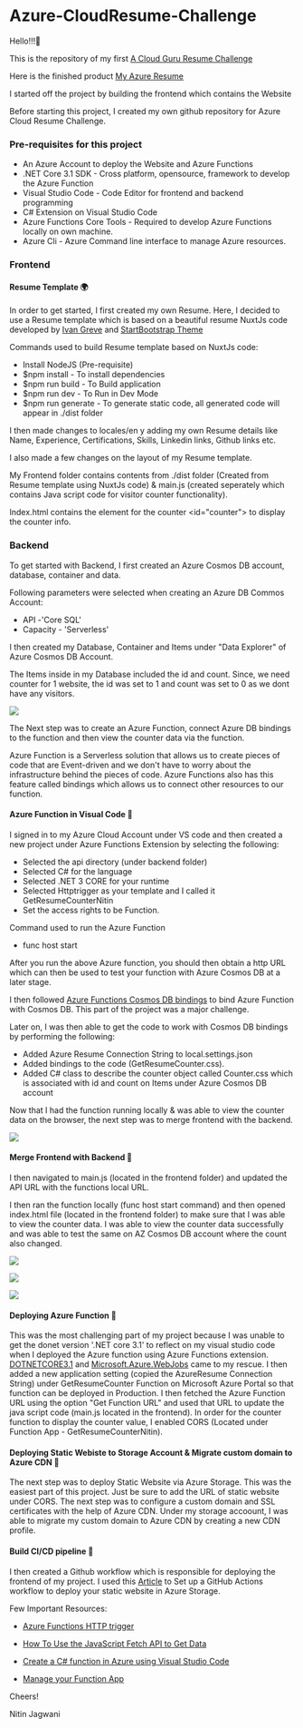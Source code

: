 
# Azure-CloudResume-Challenge

Hello!!!🥳

This is the repository of my first [A Cloud Guru Resume Challenge](https://acloudguru.com/blog/engineering/cloudguruchallenge-your-resume-in-azure) 

Here is the finished product [My Azure Resume](https://www.nitinjagwani.me)

I started off the project by building the frontend which contains the Website 

Before starting this project, I created my own github repository for Azure Cloud Resume Challenge. 
### Pre-requisites for this project
- An Azure Account to deploy the Website and Azure Functions
- .NET Core 3.1 SDK - Cross platform, opensource, framework to develop the Azure Function
- Visual Studio Code - Code Editor for frontend and backend programming
- C# Extension on Visual Studio Code
- Azure Functions Core Tools - Required to develop Azure Functions locally on own machine.
- Azure Cli - Azure Command line interface to manage Azure resources.
### Frontend 
#### Resume Template 🌍
In order to get started, I first created my own Resume. Here, I decided to use a Resume template which is based on a beautiful resume NuxtJs code developed by [Ivan Greve](https://github.com/ivangreve/nuxt-resume) and 
[StartBootstrap Theme](https://github.com/startbootstrap/startbootstrap-resume/)

Commands used to build Resume template based on NuxtJs code:
- Install NodeJS (Pre-requisite)
- $npm install - To install dependencies
- $npm run build - To Build application
- $npm run dev - To Run in Dev Mode
- $npm run generate - To generate static code, all generated code will appear in ./dist folder

I then made changes to locales/en y adding my own Resume details like Name, Experience, Certifications, Skills, Linkedin links, Github links etc.

I also made a few changes on the layout of my Resume template.

My Frontend folder contains contents from ./dist folder (Created from Resume template using NuxtJs code) & main.js (created seperately which contains Java script code for visitor counter functionality).

Index.html contains the element for the counter <id="counter"> to display the counter info.
### Backend 

To get started with Backend, I first created an Azure Cosmos DB account, database, container and data.

Following parameters were selected when creating an Azure DB Commos Account:

- API -'Core SQL'
- Capacity - 'Serverless'

I then created my Database, Container and Items under "Data Explorer" of Azure Cosmos DB Account.

The Items inside in my Database included the id and count. Since, we need counter for 1 website, the id was set to 1 and count was set to 0 as we dont have any visitors. 

![](images/AzureCounterIDCountonCosmosDB.PNG)

The Next step was to create an Azure Function, connect Azure DB bindings to the function and then view the counter data via the function.



Azure Function is a Serverless solution that allows us to create pieces of code that are Event-driven and we don't have to worry about the infrastructure behind the pieces of code. Azure Functions also has this feature called bindings which allows us to connect other resources to our function.

#### Azure Function in Visual Code 🔧

I signed in to my Azure Cloud Account under VS code and then created a new project under Azure Functions Extension by selecting the following:
- Selected the api directory (under backend folder)
- Selected C# for the language
- Selected .NET 3 CORE for your runtime
- Selected Httptrigger as your template and I called it GetResumeCounterNitin 
- Set the access rights to be Function.

Command used to run the Azure Function

- func host start

After you run the above Azure function, you should then obtain a http URL which can then be used to test your function with Azure Cosmos DB at a later stage.

I then followed [Azure Functions Cosmos DB bindings](https://docs.microsoft.com/en-us/azure/azure-functions/functions-bindings-cosmosdb-v2) to bind Azure Function with Cosmos DB. This part of the project was a major challenge. 

Later on, I was then able to get the code to work with Cosmos DB bindings by performing the following:
 - Added Azure Resume Connection String to local.settings.json 
 - Added bindings to the code (GetResumeCounter.css). 
 - Added C# class to describe the counter object called Counter.css which is associated with id and count on Items under Azure Cosmos   DB account 

Now that I had the function running locally & was able to view the counter data on the browser, the next step was to merge frontend with the backend. 

![](images/LocalURLdisplayingthecount.PNG)

#### Merge Frontend with Backend 🚀

I then navigated to main.js (located in the frontend folder) and updated the API URL with the functions local URL. 

I then ran the function locally (func host start command) and then opened index.html file (located in the frontend folder) to make sure that I was able to view the counter data. I was able to view the counter data successfully and was able to test the same on AZ Cosmos DB account where the count also changed. 

![](images/IntegrateCounterFunctionrunningthecounterfunctiongenerateslocalURL.PNG)



![](images/CountmatchingoncosmosDBsameasLocalURL.PNG)


![](images/ResumePageDisplayingtheCounterforPageViews.PNG)

#### Deploying Azure Function 🥇
This was the most challenging part of my project because I was unable to get the donet version '.NET core 3.1' to reflect on my visual studio code when I deployed the Azure function using Azure Functions extension. [DOTNETCORE3.1](https://dotnet.microsoft.com/download/dotnet/3.1) and [Microsoft.Azure.WebJobs](https://www.nuget.org/packages/Microsoft.Azure.WebJobs/) came to my rescue. I then added a new application setting (copied the AzureResume Connection String) under GetResumeCounter Function on Microsoft Azure Portal so that function can be deployed in Production. I then fetched the Azure Function URL using the option "Get Function URL" and used that URL to update the java script code (main.js located in the frontend). In order for the counter function to display the counter value, I enabled CORS (Located under Function App - GetResumeCounterNitin). 
#### Deploying Static Webiste to Storage Account & Migrate custom domain to Azure CDN 🏹
The next step was to deploy Static Website via Azure Storage. This was the easiest part of this project. Just be sure to add the URL of static website under CORS. The next step was to configure a custom domain and SSL certificates with the help of Azure CDN. Under my storage accoount, I was able to migrate my custom domain to Azure CDN by creating a new CDN profile. 

#### Build CI/CD pipeline 💉
I then created a Github workflow which is responsible for deploying the frontend of my project. I used this [Article](https://docs.microsoft.com/en-us/azure/storage/blobs/storage-blobs-static-site-github-actions) to Set up a GitHub Actions workflow to deploy your static website in Azure Storage.



Few Important Resources:

 - [Azure Functions HTTP trigger](https://docs.microsoft.com/en-us/azure/azure-functions/functions-bindings-http-webhook-trigger?tabs=csharp)

- [How To Use the JavaScript Fetch API to Get Data](https://www.digitalocean.com/community/tutorials/how-to-use-the-javascript-fetch-api-to-get-data)
- [Create a C# function in Azure using Visual Studio Code](https://docs.microsoft.com/en-us/azure/azure-functions/create-first-function-vs-code-csharp)
- [Manage your Function App](https://docs.microsoft.com/en-us/azure/azure-functions/functions-how-to-use-azure-function-app-settings?tabs=portal#cors)

Cheers!

Nitin Jagwani 
